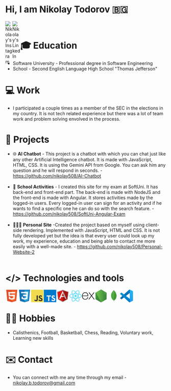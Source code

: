 # Hi, I am Nikolay Todorov 🇧🇬
<a href="https://www.instagram.com/nikolay508/" target="_blank">
  <img align="left" alt="Nikolay's Instagram" width="22px" src="https://raw.githubusercontent.com/hussainweb/hussainweb/main/icons/instagram.png" />
</a>
<a href="https://www.linkedin.com/in/n-todorov508/" target="_blank">
  <img align="left" alt="Nikolay's LinkedIn" width="25px" src="https://github.com/gauravghongde/social-icons/blob/master/PNG/Color/LinkedIN.png" />
</a>
<br>

# 🎓 Education
- Software University - Professional degree in Software Engineering
- School - Second English Language High School "Thomas Jefferson"

# 💻 Work
- I participated a couple times as a member of the SEC in the elections in my country.
It is not tech related experience but there was a lot of team work and problem solving envolved in the process.

# 🚀 Projects
- 🌐 **AI Chatbot** - This project is a chatbot with which you can chat just like any other Artificial Intelligence chatbot. It is made with JavaScript, HTML, CSS. It is using the Gemini API from Google. You can ask him any question and he will respond in seconds. - https://github.com/nikolay508/AI-Chatbot <br><br> 
- 🏈 **School Activities** - I created this site for my exam at SoftUni. It has back-end and front-end part. The back-end is made with NodeJS and the front-end is made with Angular. It stores activities made by the logged-in users. Every logged-in user can sign for an activity and if he wants to find a specific one he can do so with the search feature. - https://github.com/nikolay508/SoftUni-Angular-Exam <br><br> 
- 👨🏼‍💻 **Personal Site** -Created the project based on myself using client-side rendering. Implemented with JavaScript, HTML and CSS. It is not fully developed yet but the idea is that every user could look up my work, my experience, education and being able to contact me more easily with a well-made site. - https://github.com/nikolay508/Personal-Website-2 
<br><br>

# </> Technologies and tools

<img align="left" alt="html" width="40px" src="https://github.com/devicons/devicon/blob/master/icons/html5/html5-original.svg" />
<img align="left" alt="css" width="40px" src="https://github.com/devicons/devicon/blob/master/icons/css3/css3-original.svg" />
<img align="left" alt="javascript" width="40px" src="https://github.com/devicons/devicon/blob/master/icons/javascript/javascript-original.svg" />
<img align="left" alt="typescript" width="40px" src="https://github.com/devicons/devicon/blob/master/icons/typescript/typescript-original.svg" />
<img align="left" alt="angular" width="40px" src="https://github.com/devicons/devicon/blob/master/icons/angularjs/angularjs-original.svg" />
<img align="left" alt="react" width="40px" src="https://github.com/devicons/devicon/blob/master/icons/react/react-original.svg" />
<img align="left" alt="express" width="40px" src="https://github.com/devicons/devicon/blob/master/icons/express/express-original.svg" />
<img align="left" alt="nodejs" width="40px" src="https://github.com/devicons/devicon/blob/master/icons/nodejs/nodejs-original.svg" />
<img align="left" alt="mongodb" width="40px" src="https://github.com/devicons/devicon/blob/master/icons/mongodb/mongodb-original.svg" />
<img align="left" alt="heroku" width="40px" src="https://github.com/devicons/devicon/blob/master/icons/vscode/vscode-original.svg" />
<br><br>

# 🏋️‍♂️ Hobbies
- Calisthenics, Football, Basketball, Chess, Reading, Voluntary work, Learning new skills

# ✉️ Contact
- You can connect with me any time through my email - nikolay.b.todorov@gmail.com
